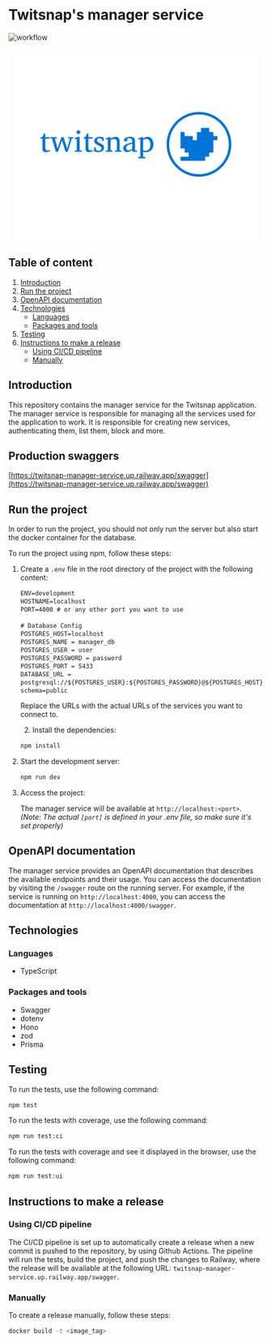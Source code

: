 # Twitsnap's manager service
![workflow](https://github.com/twitsnap-is2/manager-service/actions/workflows/test.yml/badge.svg)

![Twitsnap Logo](./logo.png)

## Table of content

1. [Introduction](#introduction)
2. [Run the project](#run-the-project)
3. [OpenAPI documentation](#openapi-documentation)
4. [Technologies](#technologies)
    - [Languages](#languages)
    - [Packages and tools](#packages-and-tools)
6. [Testing](#testing)
8. [Instructions to make a release](#instructions-to-make-a-release)
    - [Using CI/CD pipeline](#using-cicd-pipeline)
    - [Manually](#manually)

## Introduction
This repository contains the manager service for the Twitsnap application. The manager service is responsible for managing all the services used for the application to work. It is responsible for creating new services, authenticating them, list them, block and more.

## Production swaggers

[https://twitsnap-manager-service.up.railway.app/swagger](https://twitsnap-manager-service.up.railway.app/swagger)

## Run the project
In order to run the project, you should not only run the server but also start the docker container for the database.

To run the project using npm, follow these steps:

1. Create a `.env` file in the root directory of the project with the following content:

   ```env
   ENV=development
   HOSTNAME=localhost
   PORT=4000 # or any other port you want to use

   # Database Config
   POSTGRES_HOST=localhost
   POSTGRES_NAME = manager_db
   POSTGRES_USER = user
   POSTGRES_PASSWORD = password
   POSTGRES_PORT = 5433
   DATABASE_URL = postgresql://${POSTGRES_USER}:${POSTGRES_PASSWORD}@${POSTGRES_HOST}:${POSTGRES_PORT}/${POSTGRES_NAME}?schema=public

   ```

   Replace the URLs with the actual URLs of the services you want to connect to.

   2. Install the dependencies:

   ```bash
   npm install
   ```

3. Start the development server:

    ```bash
    npm run dev
   ```

4. Access the project:

   The manager service will be available at `http://localhost:<port>`.
   _(Note: The actual `[port]` is defined in your .env file, so make sure it's set properly)_

## OpenAPI documentation

The manager service provides an OpenAPI documentation that describes the available endpoints and their usage. You can access the documentation by visiting the `/swagger` route on the running server.
For example, if the service is running on `http://localhost:4000`, you can access the documentation at `http://localhost:4000/swagger`.

## Technologies

### Languages

- TypeScript

### Packages and tools

- Swagger
- dotenv
- Hono
- zod
- Prisma

## Testing

To run the tests, use the following command:

```bash
npm test
```

To run the tests with coverage, use the following command:

```bash
npm run test:ci
```
To run the tests with coverage and see it displayed in the browser, use the following command:

```bash
npm run test:ui
```

## Instructions to make a release

### Using CI/CD pipeline

The CI/CD pipeline is set up to automatically create a release when a new commit is pushed to the repository, by using Github Actions. The pipeline will run the tests, build the project, and push the changes to Railway, where the release will be available at the following URL: `twitsnap-manager-service.up.railway.app/swagger`.

### Manually

To create a release manually, follow these steps:

```bash
docker build -t <image_tag>
```
